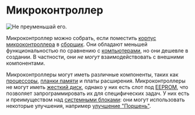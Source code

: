# Микроконтроллер

![Не преуменьшай его.](block:OpenComputers:microcontroller)

Микроконтроллер можно собрать, если поместить [корпус микроконтроллера](../item/microcontrollerCase1.md) в [сборщик](assembler.md). Они обладают меньшей функциональностью по сравнению с [компьютерами](../general/computer.md), но они дешевле в создании. В частности, они *не могут* взаимодействовать с внешними компонентами.

Микроконтроллеры могут иметь различные компоненты, таких как [процессоры](../item/cpu1.md), [планки памяти](../item/ram1.md) и платы расширения. Микроконтроллеры не могут иметь [жесткий диск](../item/hdd1.md), однако у них есть слот под [EEPROM](../item/eeprom.md), что позволяет запрограммировать их для специфических задач. У них есть и преимуществом над [системными блоками](case1.md): они могут использовать некоторые улучшения, например [улучшение "Поршень"](../item/pistonUpgrade.md).

